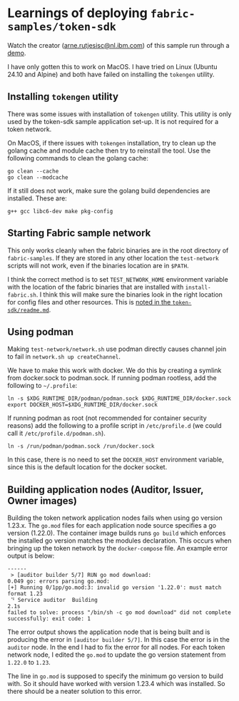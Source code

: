# Learnings of deploying `fabric-samples/token-sdk`
Watch the creator (arne.rutjesisc@nl.ibm.com) of this sample run through a [demo](https://www.youtube.com/live/PX9SDva97vQ?si=szRCcHoUVdmvpKnP&t=1899).

I have only gotten this to work on MacOS. I have tried on Linux (Ubuntu 24.10 and Alpine) and both have failed on installing the `tokengen` utility.

## Installing `tokengen` utility
There was some issues with installation of `tokengen` utility. This utility is only used by the token-sdk sample application set-up. It is not required for a token network.

On MacOS, if there issues with `tokengen` installation, try to clean up the golang cache and module cache then try to reinstall the tool. Use the following commands to clean the golang cache:

```
go clean --cache
go clean --modcache
```

If it still does not work, make sure the golang build dependencies are installed. These are:
```
g++ gcc libc6-dev make pkg-config
```

## Starting Fabric sample network
This only works cleanly when the fabric binaries are in the root directory of `fabric-samples`. If they are stored in any other location the `test-network` scripts will not work, even if the binaries location are in `$PATH`.

I think the correct method is to set `TEST_NETWORK_HOME` environment variable with the location of the fabric binaries that are installed with `install-fabric.sh`. I think this will make sure the binaries look in the right location for config files and other resources.
This is [noted in the `token-sdk/readme.md`](https://github.com/hyperledger/fabric-samples/tree/main/token-sdk#:~:text=Note%3A%20you%20can%20run%20this%20code%20from%20anywhere.%20If%20you%20are%20not%20running%20it%20from%20the%20fabric%2Dsamples/token%2Dsdk%20folder%2C%20also%20set%20the%20following%20environment%20variable%3A).

## Using podman
Making `test-network/network.sh` use podman directly causes channel join to fail in `network.sh up createChannel`.

We have to make this work with docker. We do this by creating a symlink from docker.sock to podman.sock. If running podman rootless, add the following to `~/.profile`:
```
ln -s $XDG_RUNTIME_DIR/podman/podman.sock $XDG_RUNTIME_DIR/docker.sock
export DOCKER_HOST=$XDG_RUNTIME_DIR/docker.sock
```

If running podman as root (not recommended for container security reasons) add the following to a profile script in `/etc/profile.d` (we could call it `/etc/profile.d/podman.sh`).
```
ln -s /run/podman/podman.sock /run/docker.sock
```

In this case, there is no need to set the `DOCKER_HOST` environment variable, since this is the default location for the docker socket.

## Building application nodes (Auditor, Issuer, Owner images)
Building the token network application nodes fails when using go version 1.23.x. The `go.mod` files for each application node source specifies a go version (1.22.0). The container image builds runs `go build` which enforces the installed go version matches the modules declaration. This occurs when bringing up the token network by the `docker-compose` file. An example error output is below:

```
------
 > [auditor builder 5/7] RUN go mod download:
0.049 go: errors parsing go.mod:
[+] Running 0/1pp/go.mod:3: invalid go version '1.22.0': must match format 1.23
 ⠙ Service auditor  Building                                                 2.1s
failed to solve: process "/bin/sh -c go mod download" did not complete successfully: exit code: 1
```

The error output shows the application node that is being built and is producing the error in `[auditor builder 5/7]`. In this case the error is in the `auditor` node. In the end I had to fix the error for all nodes. For each token network node, I edited the `go.mod` to update the go version statement from `1.22.0` to `1.23`.

The line in `go.mod` is supposed to specify the minimum go version to build with. So it should have worked with version 1.23.4 which was installed. So there should be a neater solution to this error.